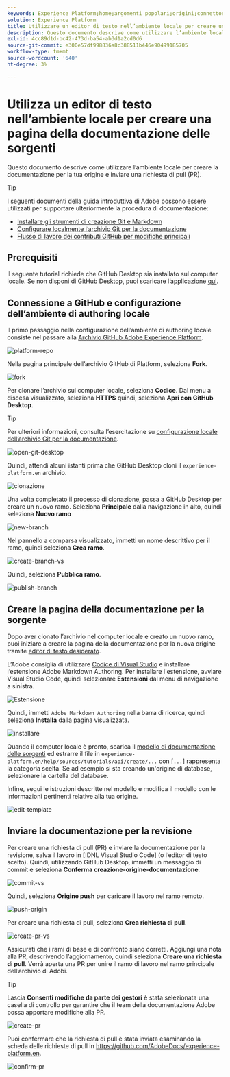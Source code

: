 ```yaml
---
keywords: Experience Platform;home;argomenti popolari;origini;connettori;sorgente connettori;sorgenti sdk;sdk;SDK
solution: Experience Platform
title: Utilizzare un editor di testo nell’ambiente locale per creare una pagina della documentazione di Sources
description: Questo documento descrive come utilizzare l’ambiente locale per creare la documentazione per la tua origine e inviare una richiesta di pull (PR).
exl-id: 4cc89d1d-bc42-473d-ba54-ab3d1a2cd0d6
source-git-commit: e300e57df998836a8c388511b446e90499185705
workflow-type: tm+mt
source-wordcount: '640'
ht-degree: 3%

---
```


# Utilizza un editor di testo nell’ambiente locale per creare una pagina della documentazione delle sorgenti

Questo documento descrive come utilizzare l’ambiente locale per creare la documentazione per la tua origine e inviare una richiesta di pull (PR).

>[!TIP]
>
>I seguenti documenti della guida introduttiva di Adobe possono essere utilizzati per supportare ulteriormente la procedura di documentazione: <ul><li>[Installare gli strumenti di creazione Git e Markdown](https://experienceleague.adobe.com/docs/contributor/contributor-guide/setup/install-tools.html)</li><li>[Configurare localmente l’archivio Git per la documentazione](https://experienceleague.adobe.com/docs/contributor/contributor-guide/setup/local-repo.html)</li><li>[Flusso di lavoro dei contributi GitHub per modifiche principali](https://experienceleague.adobe.com/docs/contributor/contributor-guide/setup/full-workflow.html)</li></ul>

## Prerequisiti

Il seguente tutorial richiede che GitHub Desktop sia installato sul computer locale. Se non disponi di GitHub Desktop, puoi scaricare l’applicazione [qui](https://desktop.github.com/).

## Connessione a GitHub e configurazione dell’ambiente di authoring locale

Il primo passaggio nella configurazione dell’ambiente di authoring locale consiste nel passare alla [Archivio GitHub Adobe Experience Platform](https://github.com/AdobeDocs/experience-platform.en).

![platform-repo](../assets/platform-repo.png)

Nella pagina principale dell’archivio GitHub di Platform, seleziona **Fork**.

![fork](../assets/fork.png)

Per clonare l’archivio sul computer locale, seleziona **Codice**. Dal menu a discesa visualizzato, seleziona **HTTPS** quindi, seleziona **Apri con GitHub Desktop**.

>[!TIP]
>
>Per ulteriori informazioni, consulta l’esercitazione su [configurazione locale dell’archivio Git per la documentazione](https://experienceleague.adobe.com/docs/contributor/contributor-guide/setup/local-repo.html#create-a-local-clone-of-the-repository).

![open-git-desktop](../assets/open-git-desktop.png)

Quindi, attendi alcuni istanti prima che GitHub Desktop cloni il `experience-platform.en` archivio.

![clonazione](../assets/cloning.png)

Una volta completato il processo di clonazione, passa a GitHub Desktop per creare un nuovo ramo. Seleziona **Principale** dalla navigazione in alto, quindi seleziona **Nuovo ramo**

![new-branch](../assets/new-branch.png)

Nel pannello a comparsa visualizzato, immetti un nome descrittivo per il ramo, quindi seleziona **Crea ramo**.

![create-branch-vs](../assets/create-branch-vs.png)

Quindi, seleziona **Pubblica ramo**.

![publish-branch](../assets/publish-branch.png)

## Creare la pagina della documentazione per la sorgente

Dopo aver clonato l’archivio nel computer locale e creato un nuovo ramo, puoi iniziare a creare la pagina della documentazione per la nuova origine tramite [editor di testo desiderato](https://experienceleague.adobe.com/docs/contributor/contributor-guide/setup/install-tools.html#understand-markdown-editors).

L’Adobe consiglia di utilizzare [Codice di Visual Studio](https://code.visualstudio.com/) e installare l’estensione Adobe Markdown Authoring. Per installare l&#39;estensione, avviare Visual Studio Code, quindi selezionare **Estensioni** dal menu di navigazione a sinistra.

![ Estensione](../assets/extension.png)

Quindi, immetti `Adobe Markdown Authoring` nella barra di ricerca, quindi seleziona **Installa** dalla pagina visualizzata.

![installare](../assets/install.png)

Quando il computer locale è pronto, scarica il [modello di documentazione delle sorgenti](../assets/api-template.zip) ed estrarre il file in `experience-platform.en/help/sources/tutorials/api/create/...` con [`...`] rappresenta la categoria scelta. Se ad esempio si sta creando un&#39;origine di database, selezionare la cartella del database.

Infine, segui le istruzioni descritte nel modello e modifica il modello con le informazioni pertinenti relative alla tua origine.

![edit-template](../assets/edit-template.png)

## Inviare la documentazione per la revisione

Per creare una richiesta di pull (PR) e inviare la documentazione per la revisione, salva il lavoro in [!DNL Visual Studio Code] (o l’editor di testo scelto). Quindi, utilizzando GitHub Desktop, immetti un messaggio di commit e seleziona **Conferma creazione-origine-documentazione**.

![commit-vs](../assets/commit-vs.png)

Quindi, seleziona **Origine push** per caricare il lavoro nel ramo remoto.

![push-origin](../assets/push-origin.png)

Per creare una richiesta di pull, seleziona **Crea richiesta di pull**.

![create-pr-vs](../assets/create-pr-vs.png)

Assicurati che i rami di base e di confronto siano corretti. Aggiungi una nota alla PR, descrivendo l’aggiornamento, quindi seleziona **Creare una richiesta di pull**. Verrà aperta una PR per unire il ramo di lavoro nel ramo principale dell’archivio di Adobi.

>[!TIP]
>
>Lascia **Consenti modifiche da parte dei gestori** è stata selezionata una casella di controllo per garantire che il team della documentazione Adobe possa apportare modifiche alla PR.

![create-pr](../assets/create-pr.png)

Puoi confermare che la richiesta di pull è stata inviata esaminando la scheda delle richieste di pull in https://github.com/AdobeDocs/experience-platform.en.

![confirm-pr](../assets/confirm-pr.png)
